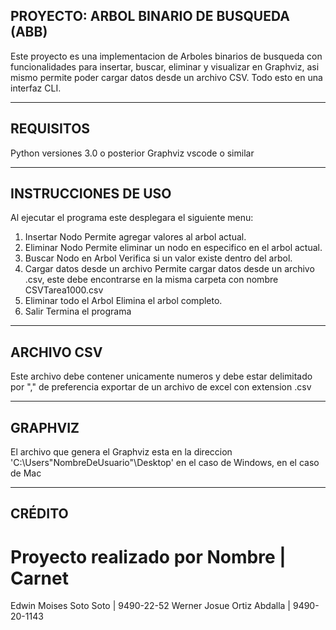                                                                                                               
PROYECTO: ARBOL BINARIO DE BUSQUEDA (ABB)
------------------------------------------------------------------------------------------
Este proyecto es una implementacion de Arboles binarios de busqueda con funcionalidades para insertar, buscar, eliminar y visualizar en Graphviz, asi mismo permite poder cargar datos desde un archivo CSV. Todo esto en una interfaz CLI.

------------------------------------------------------------------------------------------
REQUISITOS
------------------------------------------------------------------------------------------
Python versiones 3.0 o posterior
Graphviz
vscode o similar

------------------------------------------------------------------------------------------
INSTRUCCIONES DE USO
------------------------------------------------------------------------------------------
Al ejecutar el programa este desplegara el siguiente menu:
1) Insertar Nodo
     Permite agregar valores al arbol actual.
2) Eliminar Nodo
     Permite eliminar un nodo en especifico en el arbol actual.
3) Buscar Nodo en Arbol
     Verifica si un valor existe dentro del arbol.
4) Cargar datos desde un archivo
     Permite cargar datos desde un archivo .csv, este debe encontrarse en la misma carpeta con nombre CSVTarea1000.csv
5) Eliminar todo el Arbol
     Elimina el arbol completo.
6) Salir
     Termina el programa

------------------------------------------------------------------------------------------
ARCHIVO CSV
------------------------------------------------------------------------------------------
Este archivo debe contener unicamente numeros y debe estar delimitado por "," de preferencia exportar de un archivo de excel con extension .csv

------------------------------------------------------------------------------------------
GRAPHVIZ
------------------------------------------------------------------------------------------
El archivo que genera el Graphviz esta en la direccion 'C:\Users\"NombreDeUsuario"\Desktop' en el caso de Windows, en el caso de Mac 

------------------------------------------------------------------------------------------
CRÉDITO
------------------------------------------------------------------------------------------
Proyecto realizado por 
Nombre                      |  Carnet
=================================================
Edwin Moises Soto Soto      |  9490-22-52
Werner Josue Ortiz Abdalla  |  9490-20-1143
